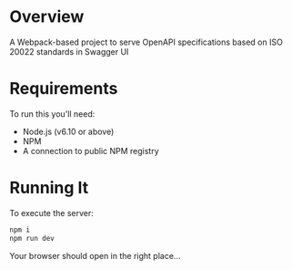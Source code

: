 Overview
===

A Webpack-based project to serve OpenAPI specifications based on ISO 20022 standards in Swagger UI

Requirements
===

To run this you'll need:

* Node.js (v6.10 or above)
* NPM
* A connection to public NPM registry

Running It
===

To execute the server:

```bash
npm i
npm run dev
```

Your browser should open in the right place...
